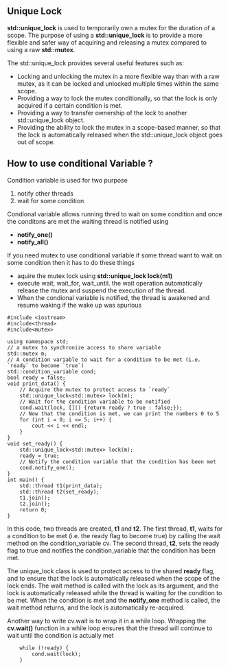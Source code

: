 ## Unique Lock
**std::unique_lock** is used to temporarily own a mutex for the duration of a scope. The purpose of using a **std::unique_lock** is to provide a more flexible and safer way of acquiring and releasing a mutex compared to using a raw **std::mutex**.

The std::unique_lock provides several useful features such as:

- Locking and unlocking the mutex in a more flexible way than with a raw mutex, as it can be locked and unlocked multiple times within the same scope.
- Providing a way to lock the mutex conditionally, so that the lock is only acquired if a certain condition is met.
- Providing a way to transfer ownership of the lock to another std::unique_lock object.
- Providing the ability to lock the mutex in a scope-based manner, so that the lock is automatically released when the std::unique_lock object goes out of scope.
## How to use conditional Variable ?
Condition variable is used for two purpose
1. notify other threads
2. wait for some condition

Condional variable allows running thred to wait on some condition and once the conditons are met the waiting thread is notified using 
+ **notify_one()**
+ **notify_all()**

If you need mutex to use conditional variable if some thread want to wait on some condition then it has to do these things
+ aquire the mutex lock using **std::unique_lock<mutex> lock(m1)**
+ execute wait, wait_for, wait_until. the wait operation automatically release the mutex and suspend the execution of the thread.
+ When the condional variable is notified, the thread is awakened and resume waking if the wake up was spurious
  
```
#include <iostream>
#include<thread>
#include<mutex>

using namespace std;
// a mutex to synchronize access to share variable
std::mutex m;
// A condition variable to wait for a condition to be met (i.e. `ready` to become `true`)
std::condition_variable cond;
bool ready = false;
void print_data() {
	// Acquire the mutex to protect access to `ready`
	std::unique_lock<std::mutex> lock(m);
	// Wait for the condition variable to be notified
	cond.wait(lock, []() {return ready ? true : false;});
	// Now that the condition is met, we can print the numbers 0 to 5
	for (int i = 0; i <= 5; i++) {
		cout << i << endl;
	}
}
void set_ready() {
	std::unique_lock<std::mutex> lock(m);
	ready = true;
	// Notify the condition variable that the condition has been met
	cond.notify_one();
}
int main() {
	std::thread t1(print_data);
	std::thread t2(set_ready);
	t1.join();
	t2.join();
	return 0;
}

 ```
In this code, two threads are created, **t1** and **t2**. The first thread, **t1**, waits for a condition to be met (i.e. the ready flag to become true) by calling the wait method on the condition_variable cv. The second thread, **t2**, sets the ready flag to true and notifies the condition_variable that the condition has been met.

The unique_lock class is used to protect access to the shared **ready** flag, and to ensure that the lock is automatically released when the scope of the lock ends. The wait method is called with the lock as its argument, and the lock is automatically released while the thread is waiting for the condition to be met. When the condition is met and the **notify_one** method is called, the wait method returns, and the lock is automatically re-acquired.

Another way to write cv.wait is to wrap it in a while loop. Wrapping the **cv.wait()** function in a while loop ensures that the thread will continue to wait until the condition is actually met
```
	while (!ready) {
		cond.wait(lock);
	}
```
